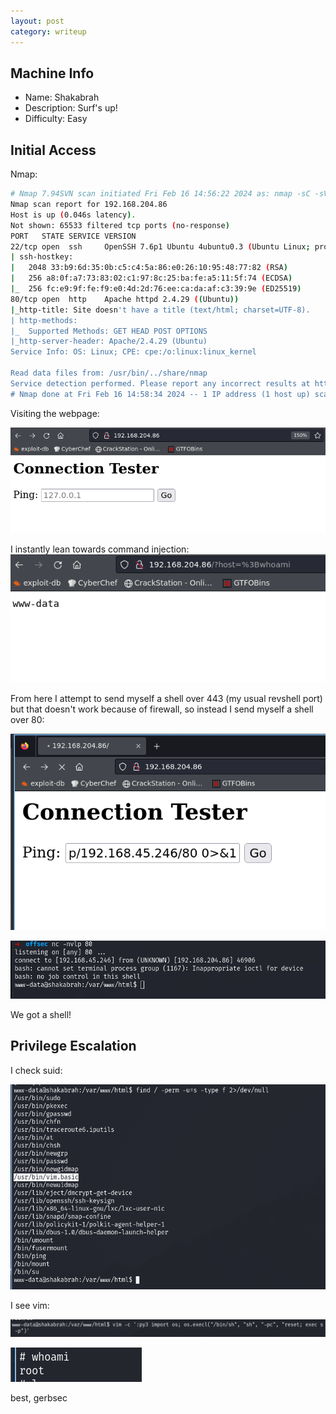 ```yaml
---
layout: post
category: writeup
---
```


## Machine Info

- Name: Shakabrah
- Description: Surf's up!
- Difficulty: Easy

## Initial Access

Nmap:
```bash
# Nmap 7.94SVN scan initiated Fri Feb 16 14:56:22 2024 as: nmap -sC -sV -v -p- -o nmap --min-rate 1000 192.168.204.86
Nmap scan report for 192.168.204.86
Host is up (0.046s latency).
Not shown: 65533 filtered tcp ports (no-response)
PORT   STATE SERVICE VERSION
22/tcp open  ssh     OpenSSH 7.6p1 Ubuntu 4ubuntu0.3 (Ubuntu Linux; protocol 2.0)
| ssh-hostkey: 
|   2048 33:b9:6d:35:0b:c5:c4:5a:86:e0:26:10:95:48:77:82 (RSA)
|   256 a8:0f:a7:73:83:02:c1:97:8c:25:ba:fe:a5:11:5f:74 (ECDSA)
|_  256 fc:e9:9f:fe:f9:e0:4d:2d:76:ee:ca:da:af:c3:39:9e (ED25519)
80/tcp open  http    Apache httpd 2.4.29 ((Ubuntu))
|_http-title: Site doesn't have a title (text/html; charset=UTF-8).
| http-methods: 
|_  Supported Methods: GET HEAD POST OPTIONS
|_http-server-header: Apache/2.4.29 (Ubuntu)
Service Info: OS: Linux; CPE: cpe:/o:linux:linux_kernel

Read data files from: /usr/bin/../share/nmap
Service detection performed. Please report any incorrect results at https://nmap.org/submit/ .
# Nmap done at Fri Feb 16 14:58:34 2024 -- 1 IP address (1 host up) scanned in 132.27 seconds
```

Visiting the webpage:

![](assets/images/2024-02-16-offsec-sumo-writeup-image-1.png)

I instantly lean towards command injection:
![](assets/images/2024-02-16-offsec-sumo-writeup-image-2.png)

From here I attempt to send myself a shell over 443 (my usual revshell port) but that doesn't work because of firewall, so instead I send myself a shell over 80:

![](assets/images/2024-02-16-offsec-sumo-writeup-image-3.png)


![](assets/images/2024-02-16-offsec-sumo-writeup-image-4.png)

We got a shell!
## Privilege Escalation

I check suid:

![](assets/images/2024-02-16-offsec-sumo-writeup-image-5.png)

I see vim:

![](assets/images/2024-02-16-offsec-sumo-writeup-image-6.png)

![](assets/images/2024-02-16-offsec-sumo-writeup-image-7.png)

best,
gerbsec